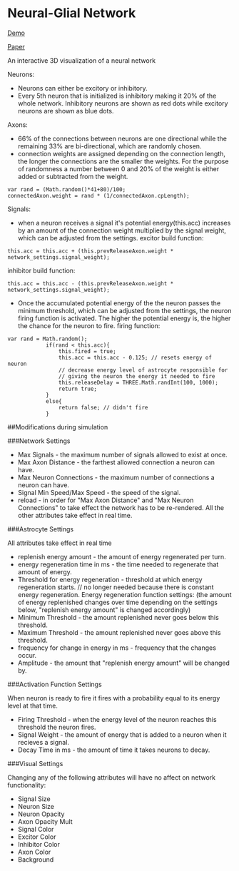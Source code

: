 Neural-Glial Network
==============

[Demo](http://edlab-www.cs.umass.edu/~tvachnad/Neural-Network/index.html)

[Paper](http://edlab-www.cs.umass.edu/~tvachnad/FinalProjectWrite-Up.pdf)

An interactive 3D visualization of a neural network

Neurons:
- Neurons can either be excitory or inhibitory.
- Every 5th neuron that is initialized is inhibitory making it 20% of the whole network. Inhibitory neurons are shown as red dots while excitory neurons are shown as blue dots.

Axons:
- 66% of the connections between neurons are one directional while the remaining 33% are bi-directional, which are randomly chosen.
- connection weights are assigned depending on the connection length, the longer the connections are the smaller the weights. For the purpose of randomness a number between 0 and 20% of the weight is either added or subtracted from the weight. 
``` 
var rand = (Math.random()*41+80)/100;
connectedAxon.weight = rand * (1/connectedAxon.cpLength);
``` 

Signals:
- when a neuron receives a signal it's potential energy(this.acc) increases by an amount of the connection weight multiplied by the signal weight, which can be adjusted from the settings.
excitor build function:

``` 
this.acc = this.acc + (this.prevReleaseAxon.weight * network_settings.signal_weight);
```
inhibitor build function:

``` 
this.acc = this.acc - (this.prevReleaseAxon.weight * network_settings.signal_weight);
```
- Once the accumulated potential energy of the the neuron passes the minimum threshold, which can be adjusted from the settings, the neuron firing function is activated. The higher the potential energy is, the higher the chance for the neuron to fire.
firing function:

``` 
var rand = Math.random();
			if(rand < this.acc){
				this.fired = true;
				this.acc = this.acc - 0.125; // resets energy of neuron
				// decrease energy level of astrocyte responsible for 
				// giving the neuron the energy it needed to fire
				this.releaseDelay = THREE.Math.randInt(100, 1000);
				return true;
			}
			else{
				return false; // didn't fire
			}
``` 

##Modifications during simulation

###Network Settings

- Max Signals - the maximum number of signals allowed to exist at once.
- Max Axon Distance - the farthest allowed connection a neuron can have.
- Max Neuron Connections - the maximum number of connections a neuron can have.
- Signal Min Speed/Max Speed - the speed of the signal.
- reload - in order for "Max Axon Distance" and "Max Neuron Connections" to take effect the network has to be re-rendered. All the other attributes take effect in real time.

###Astrocyte Settings

All attributes take effect in real time
- replenish energy amount - the amount of energy regenerated per turn. 
- energy regeneration time in ms - the time needed to regenerate that amount of energy.
- Threshold for energy regeneration - threshold at which energy regeneration starts. // no longer needed because there is constant energy regeneration.
Energy regeneration function settings:
(the amount of energy replenished changes over time depending on the settings below, "replenish energy amount" is changed accordingly)
- Minimum Threshold - the amount replenished never goes below this threshold.
- Maximum Threshold - the amount replenished never goes above this threshold.
- frequency for change in energy in ms - frequency that the changes occur.
- Amplitude - the amount that "replenish energy amount" will be changed by.

###Activation Function Settings

When neuron is ready to fire it fires with a probability equal to its energy level at that time.
- Firing Threshold - when the energy level of the neuron reaches this threshold the neuron fires.
- Signal Weight - the amount of energy that is added to a neuron when it recieves a signal.
- Decay Time in ms - the amount of time it takes neurons to decay.


###Visual Settings

Changing any of the following attributes will have no affect on network functionality:
- Signal Size
- Neuron Size
- Neuron Opacity
- Axon Opacity Mult
- Signal Color
- Excitor Color
- Inhibitor Color
- Axon Color
- Background
